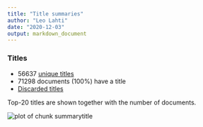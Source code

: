 ```yaml
---
title: "Title summaries"
author: "Leo Lahti"
date: "2020-12-03"
output: markdown_document
---
```



### Titles

 * 56637 [unique titles](output.tables/title_accepted.csv)
 * 71298 documents (100%) have a title
 * [Discarded titles](output.tables/title_discarded.csv)

Top-20 titles are shown together with the number of documents.

![plot of chunk summarytitle](figure/summarytitle-1.png)

